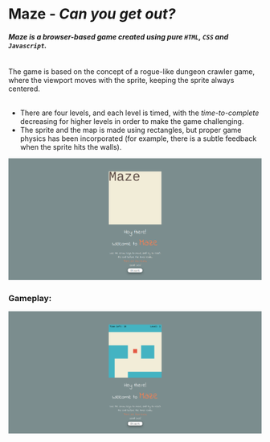 # Maze - _Can you get out?_
#### _Maze is a browser-based game created using pure `HTML`, `CSS` and `Javascript`._<br><br>
The game is based on the concept of a rogue-like dungeon crawler game, where the viewport moves with the sprite, keeping the sprite always centered.<br><br>
* There are four levels, and each level is timed, with the _time-to-complete_ decreasing for higher levels in order to make the game challenging.
* The sprite and the map is made using rectangles, but proper game physics has been incorporated (for example, there is a subtle feedback when the sprite hits the walls).

![Homepage](/screenshots/img1.png)
### Gameplay:
![Gameplay](/screenshots/img2.png)
